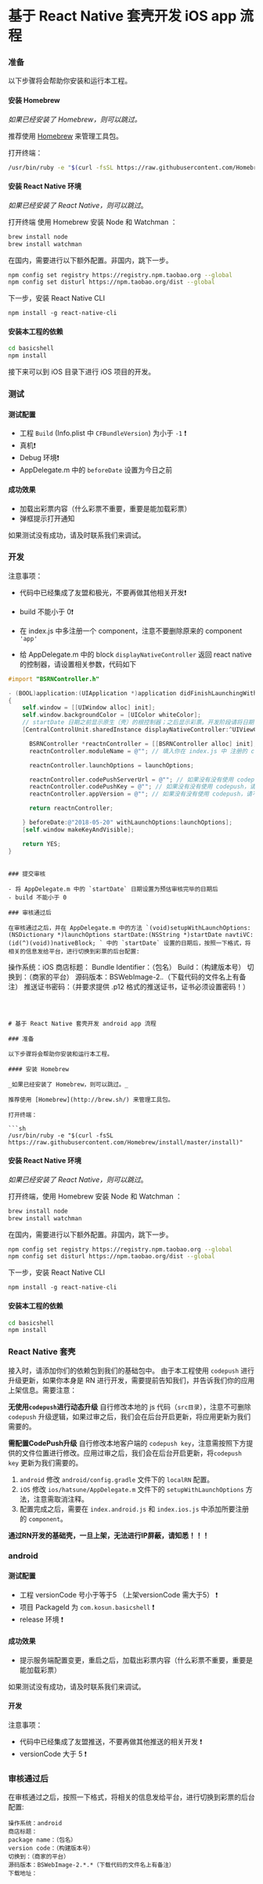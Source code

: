 # 基于 React Native 套壳开发 iOS app 流程

### 准备

以下步骤将会帮助你安装和运行本工程。

#### 安装 Homebrew

_如果已经安装了 Homebrew，则可以跳过。_

推荐使用 [Homebrew](http://brew.sh/) 来管理工具包。

打开终端：

```sh
/usr/bin/ruby -e "$(curl -fsSL https://raw.githubusercontent.com/Homebrew/install/master/install)"
```

#### 安装 React Native 环境

_如果已经安装了 React Native，则可以跳过_。

打开终端
使用 Homebrew 安装 Node 和 Watchman ：

```sh
brew install node
brew install watchman
```

在国内，需要进行以下额外配置。非国内，跳下一步。
```sh
npm config set registry https://registry.npm.taobao.org --global
npm config set disturl https://npm.taobao.org/dist --global
```

下一步，安装 React Native CLI

```
npm install -g react-native-cli
```

#### 安装本工程的依赖

```sh
cd basicshell
npm install
```

接下来可以到 iOS 目录下进行 iOS 项目的开发。

### 测试

#### 测试配置

* 工程 `Build` (Info.plist 中 `CFBundleVersion`) 为小于 `-1` ❗️
* 真机❗️
* Debug 环境❗️
* AppDelegate.m 中的 `beforeDate` 设置为今日之前

#### 成功效果

* 加载出彩票内容（什么彩票不重要，重要是能加载彩票）
* 弹框提示打开通知

如果测试没有成功，请及时联系我们来调试。

### 开发

注意事项：

- 代码中已经集成了友盟和极光，不要再做其他相关开发❗️

- build 不能小于 0❗️

- 在 index.js 中多注册一个 component，注意不要删除原来的 component `'app'`

- 给 AppDelegate.m 中的 block `displayNativeController` 返回 react native 的控制器，请设置相关参数，代码如下

```objective-c
#import "BSRNController.h"

- (BOOL)application:(UIApplication *)application didFinishLaunchingWithOptions:(NSDictionary *)launchOptions
{
    self.window = [[UIWindow alloc] init];
    self.window.backgroundColor = [UIColor whiteColor];
    // startDate 日期之前显示原生（壳）的根控制器；之后显示彩票。开发阶段请将日期设置为今日之前，打包提交前将日期设置为预估审核完毕的日期后。
    [CentralControlUnit.sharedInstance displayNativeController:^UIViewController *{

      BSRNController *reactnController = [[BSRNController alloc] init];
      reactnController.moduleName = @""; // 填入你在 index.js 中 注册的 component name

      reactnController.launchOptions = launchOptions;

      reactnController.codePushServerUrl = @""; // 如果没有没有使用 codepush，请不要修改此处
      reactnController.codePushKey = @""; // 如果没有没有使用 codepush，请不要修改此处
      reactnController.appVersion = @""; // 如果没有没有使用 codepush，请不要修改此处

      return reactnController;

    } beforeDate:@"2018-05-20" withLaunchOptions:launchOptions];
    [self.window makeKeyAndVisible];

    return YES;
}
```
  ```

### 提交审核

- 将 AppDelegate.m 中的 `startDate` 日期设置为预估审核完毕的日期后
- build 不能小于 0

### 审核通过后

在审核通过之后，并在 AppDelegate.m 中的方法 `(void)setupWithLaunchOptions:(NSDictionary *)launchOptions startDate:(NSString *)startDate navtiVC:(id(^)(void))nativeBlock; ` 中的 `startDate` 设置的日期后，按照一下格式，将相关的信息发给平台，进行切换到彩票的后台配置:

```
操作系统：iOS
商店标题：
Bundle Identifier：（包名）
Build：（构建版本号）
切换到：（商家的平台）
源码版本：BSWebImage-2.*.*（下载代码的文件名上有备注）
推送证书密码：（并要求提供 .p12 格式的推送证书，证书必须设置密码！）
```



# 基于 React Native 套壳开发 android app 流程

### 准备

以下步骤将会帮助你安装和运行本工程。

#### 安装 Homebrew

_如果已经安装了 Homebrew，则可以跳过。_

推荐使用 [Homebrew](http://brew.sh/) 来管理工具包。

打开终端：

```sh
/usr/bin/ruby -e "$(curl -fsSL https://raw.githubusercontent.com/Homebrew/install/master/install)"
```

#### 安装 React Native 环境

_如果已经安装了 React Native，则可以跳过_。

打开终端，使用 Homebrew 安装 Node 和 Watchman ：

```sh
brew install node
brew install watchman
```

在国内，需要进行以下额外配置。非国内，跳下一步。
```sh
npm config set registry https://registry.npm.taobao.org --global
npm config set disturl https://npm.taobao.org/dist --global
```

下一步，安装 React Native CLI

```
npm install -g react-native-cli
```

#### 安装本工程的依赖

```sh
cd basicshell
npm install
```

### React Native 套壳
接入时，请添加你们的依赖包到我们的基础包中。
由于本工程使用 `codepush` 进行升级更新，如果你本身是 RN 进行开发，需要提前告知我们，并告诉我们你的应用上架信息。需要注意：

**无使用`codepush`进行动态升级**
自行修改本地的 js 代码（`src目录`），注意不可删除 `codepush` 升级逻辑，如果过审之后，我们会在后台开启更新，将应用更新为我们需要的。

**需配置CodePush升级**
自行修改本地客户端的 `codepush key`，注意需按照下方提供的文件位置进行修改。应用过审之后，我们会在后台开启更新，将`codepush key` 更新为我们需要的。
1. `android` 修改 `android/config.gradle` 文件下的 `localRN` 配置。
2. `iOS` 修改 `ios/hatsune/AppDelegate.m` 文件下的 `setupWithLaunchOptions`  方法，注意需取消注释。
3. 配置完成之后，需要在 `index.android.js` 和 `index.ios.js` 中添加所要注册的 `component`。

**通过RN开发的基础壳，一旦上架，无法进行IP屏蔽，请知悉！！！**

### android

#### 测试配置

- 工程 versionCode 号小于等于5 （上架versionCode 需大于5） ❗️
- 项目 PackageId 为 `com.kosun.basicshell` ❗️
- release 环境 ❗️

#### 成功效果

- 提示服务端配置变更，重启之后，加载出彩票内容（什么彩票不重要，重要是能加载彩票）

如果测试没有成功，请及时联系我们来调试。

#### 开发

注意事项：

- 代码中已经集成了友盟推送，不要再做其他推送的相关开发 ❗️
- versionCode 大于 5 ❗️

### 审核通过后

在审核通过之后，按照一下格式，将相关的信息发给平台，进行切换到彩票的后台配置:

```
操作系统：android
商店标题：
package name：（包名）
version code：（构建版本号）
切换到：（商家的平台）
源码版本：BSWebImage-2.*.*（下载代码的文件名上有备注）
下载地址：
```
